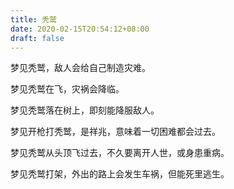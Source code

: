 ```yaml
---
title: 秃鹫
date: 2020-02-15T20:54:12+08:00
draft: false
---
```


梦见秃鹫，敌人会给自己制造灾难。<br>


梦见秃鹫在飞，灾祸会降临。<br>


梦见秃鹫落在树上，即刻能降服敌人。<br>


梦见开枪打秃鹫，是祥兆，意味着一切困难都会过去。<br>


梦见秃鹫从头顶飞过去，不久要离开人世，或身患重病。<br>


梦见秃鹫打架，外出的路上会发生车祸，但能死里逃生。<br>
